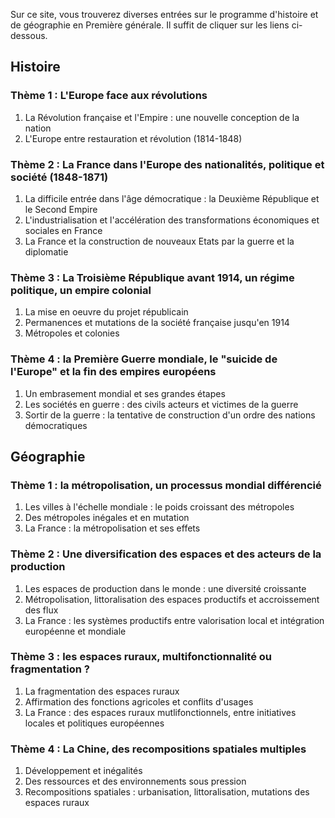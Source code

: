 
Sur ce site, vous trouverez diverses entrées sur le programme d'histoire et de géographie en Première générale.
Il suffit de cliquer sur les liens ci-dessous.

## Histoire
### Thème 1 : L'Europe face aux révolutions
1. La Révolution française et l'Empire : une nouvelle conception de la nation
2. L'Europe entre restauration et révolution (1814-1848)

### Thème 2 : La France dans l'Europe des nationalités, politique et société (1848-1871)
1. La difficile entrée dans l'âge démocratique : la Deuxième République et le Second Empire
2. L'industrialisation et l'accélération des transformations économiques et sociales en France
3. La France et la construction de nouveaux Etats par la guerre et la diplomatie

### Thème 3 : La Troisième République avant 1914, un régime politique, un empire colonial
1. La mise en oeuvre du projet républicain
2. Permanences et mutations de la société française jusqu'en 1914
3. Métropoles et colonies

### Thème 4 : la Première Guerre mondiale, le "suicide de l'Europe" et la fin des empires européens
1. Un embrasement mondial et ses grandes étapes
2. Les sociétés en guerre : des civils acteurs et victimes de la guerre
3. Sortir de la guerre : la tentative de construction d'un ordre des nations démocratiques

## Géographie
### Thème 1 : la métropolisation, un processus mondial différencié
1. Les villes à l'échelle mondiale : le poids croissant des métropoles
2. Des métropoles inégales et en mutation
3. La France : la métropolisation et ses effets

### Thème 2 : Une diversification des espaces et des acteurs de la production
1. Les espaces de production dans le monde : une diversité croissante
2. Métropolisation, littoralisation des espaces productifs et accroissement des flux
3. La France : les systèmes productifs entre valorisation local et intégration européenne et mondiale

### Thème 3 : les espaces ruraux, multifonctionnalité ou fragmentation ?
1. La fragmentation des espaces ruraux
2. Affirmation des fonctions agricoles et conflits d'usages
3. La France : des espaces ruraux mutlifonctionnels, entre initiatives locales et politiques européennes

### Thème 4 : La Chine, des recompositions spatiales multiples
1. Développement et inégalités
2. Des ressources et des environnements sous pression
3. Recompositions spatiales : urbanisation, littoralisation, mutations des espaces ruraux